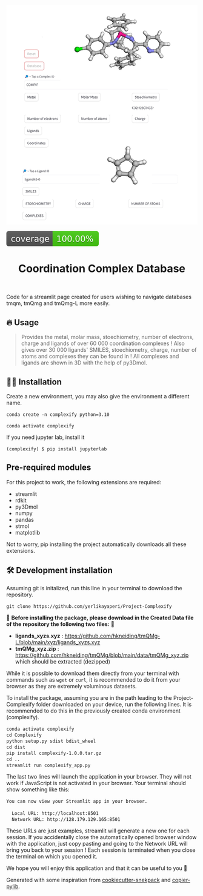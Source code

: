 ![Project Logo](assets/readmebanner.jpg)

![Coverage Status](https://raw.githubusercontent.com/pschwllr/minimal_project/main/assets/coverage-badge.svg)

<h1 align="center">
Coordination Complex Database
</h1>

<br>


Code for a streamlit page created for users wishing to navigate databases tmqm, tmQmg and tmQmg-L more easily.

## 🔥 Usage

> Provides the metal, molar mass, stoechiometry, number of electrons, charge and ligands of over 60 000 coordination complexes ! 
> Also gives over 30 000 ligands' SMILES, stoechiometry, charge, number of atoms and complexes they can be found in !
> All complexes and ligands are shown in 3D with the help of py3Dmol.


## 👩‍💻 Installation

Create a new environment, you may also give the environment a different name. 

```
conda create -n complexify python=3.10 
```

```
conda activate complexify
```

If you need jupyter lab, install it 

```
(complexify) $ pip install jupyterlab
```

## Pre-required modules

For this project to work, the following extensions are required:

  - streamlit
  - rdkit
  - py3Dmol
  - numpy
  - pandas
  - stmol
  - matplotlib

Not to worry, pip installing the project automatically downloads all these extensions. 


## 🛠️ Development installation

Assuming git is initalized, run this line in your terminal to download the repository. 

```
git clone https://github.com/yerlikayaperi/Project-Complexify
```

🔺  **Before installing the package, please download in the Created Data file of the repository the following two files:** 🔺
- **ligands_xyzs.xyz** : https://github.com/hkneiding/tmQMg-L/blob/main/xyz/ligands_xyzs.xyz
- **tmQMg_xyz.zip** : https://github.com/hkneiding/tmQMg/blob/main/data/tmQMg_xyz.zip which should be extracted (dezipped)

While it is possible to download them directly from your terminal with commands such as ``wget`` or ``curl``, it is recommended to do it from your browser as they are extremely voluminous datasets.

To install the package, assuming you are in the path leading to the Project-Complexify folder downloaded on your device, run the following lines. It is recommended to do this in the previously created conda environment (complexify). 
```
conda activate complexify
cd Complexify
python setup.py sdist bdist_wheel
cd dist
pip install complexify-1.0.0.tar.gz
cd ..
streamlit run complexify_app.py  
```

The last two lines will launch the application in your browser. They will not work if JavaScript is not activated in your browser. Your terminal should show something like this:

```
You can now view your Streamlit app in your browser.

  Local URL: http://localhost:8501
  Network URL: http://128.179.129.165:8501
```
These URLs are just examples, streamlit will generate a new one for each session. If you accidentally close the automatically opened browser window with the application, just copy pasting and going to the Network URL will bring you back to your session ! Each session is terminated when you close the terminal on which you opened it.

We hope you will enjoy this application and that it can be useful to you 🙂 









Generated with some inspiration from [cookiecutter-snekpack](https://github.com/cthoyt/cookiecutter-snekpack) and [copier-pylib](https://github.com/astrojuanlu/copier-pylib).



